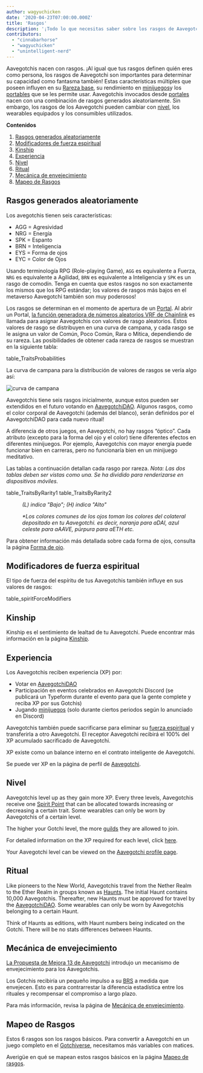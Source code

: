 ```yaml
---
author: wagyuchicken
date: '2020-04-23T07:00:00.000Z'
title: 'Rasgos'
description: '¡Todo lo que necesitas saber sobre los rasgos de Aavegotchi!'
contributors:
  - "cinnabarhorse"
  - "wagyuchicken"
  - "unintelligent-nerd"
---
```


Aavegotchis nacen con rasgos. ¡Al igual que tus rasgos definen quién eres como persona, los rasgos de Aavegotchi son importantes para determinar su capacidad como fantasma también! Estas características múltiples que poseen influyen en su [Rareza base](/rarity-farming#base-rarity-score), su rendimiento en [minijuegos](/minigames)y los [portables](/wearables) que se les permite usar. Aavegotchis invocados desde [portales](/portals) nacen con una combinación de rasgos generados aleatoriamente. Sin embargo, los rasgos de los Aavegotchi pueden cambiar con <a href=#level>nivel</a>, los wearables equipados y los consumibles utilizados. 

<div class="contentsBox">

**Contenidos**

<ol>
<li><a href=#randomly-generated-traits>Rasgos generados aleatoriamente </a></li>
<li><a href=#spirit-force-trait-modifiers>Modificadores de fuerza espiritual</a></li>
<li><a href=#kinship>Kinship</a></li>
<li><a href=#experience>Experiencia</a></li>
<li><a href=#level>Nivel</a></li>
<li><a href=#haunt>Ritual</a></li>
<li><a href=#aging-mechanic>Mecánica de envejecimiento</a></li>
<li><a href=#trait-mappings>Mapeo de Rasgos</a></li>
</ol>

</div>

## Rasgos generados aleatoriamente
Los avegotchis tienen seis características:

* AGG = Agresividad
* NRG = Energía
* SPK = Espanto
* BRN = Inteligencia
* EYS = Forma de ojos
* EYC = Color de Ojos

Usando terminología RPG (Role-playing Game), `AGG` es equivalente a Fuerza, `NRG` es equivalente a Agilidad, `BRN` es equivalente a Inteligencia y `SPK` es un rasgo de comodín. Tenga en cuenta que estos rasgos no son exactamente los mismos que los RPG estándar; los valores de rasgos más bajos en el metaverso Aavegotchi también son muy poderosos!

Los rasgos se determinan en el momento de apertura de un [Portal](/portals). Al abrir un Portal, [la función generadora de números aleatorios VRF de Chainlink](/glossary#chainlink-vrf) es llamada para asignar Aavegotchis con valores de rasgo aleatorios. Estos valores de rasgo se distribuyen en una curva de campana, y cada rasgo se le asigna un valor de Común, Poco Común, Rara o Mítica, dependiendo de su rareza. Las posibilidades de obtener cada rareza de rasgos se muestran en la siguiente tabla:

table_TraitsProbabilities

La curva de campana para la distribución de valores de rasgos se vería algo así:

<img class="bodyImage" src="/traits/bell_curve.png" alt = "curva de campana" />

Aavegotchis tiene seis rasgos inicialmente, aunque estos pueden ser extendidos en el futuro votando en [AavegotchiDAO](/dao). Algunos rasgos, como el color corporal de Aavegotchi (además del blanco), serán definidos por el AavegotchiDAO para cada nuevo ritual!

A diferencia de otros juegos, en Aavegotchi, no hay rasgos “óptico”. Cada atributo (excepto para la forma del ojo y el color) tiene diferentes efectos en diferentes minijuegos. Por ejemplo, Aavegotchis con mayor energía puede funcionar bien en carreras, pero no funcionaría bien en un minijuego meditativo.

Las tablas a continuación detallan cada rasgo por rareza. *Nota: Las dos tablas deben ser vistas como una. Se ha dividido para renderizarse en dispositivos móviles.*

table_TraitsByRarity1 table_TraitsByRarity2
<p style="margin-left: 3.0em"><i> (L) indica "Bajo"; (H) indica "Alto" </i></p>
<p style="margin-left: 3.0em"><i> *Los colores comunes de los ojos toman los colores del colateral depositado en tu Aavegotchi. es decir, naranja para aDAI, azul celeste para aAAVE, púrpura para aETH etc. </i></p>

Para obtener información más detallada sobre cada forma de ojos, consulta la página [Forma de ojo](/eye-shape).

## Modificadores de fuerza espiritual

El tipo de fuerza del espíritu [](/spirit-force) de tus Aavegotchis también influye en sus valores de rasgos:

table_spiritForceModifiers

## Kinship
Kinship es el sentimiento de lealtad de tu Aavegotchi. Puede encontrar más información en la página [Kinship](/kinship).

## Experiencia
Los Aavegotchis reciben experiencia (XP) por:
* Votar en [AavegotchiDAO](/dao)
* Participación en eventos celebrados en Aavegotchi Discord (se publicará un Typeform durante el evento para que la gente complete y reciba XP por sus Gotchis)
* Jugando [minijuegos](/minigames) (solo durante ciertos periodos según lo anunciado en Discord)

Aavegotchis también puede sacrificarse para eliminar su [fuerza espiritual](/spirit-force) y transferirla a otro Aavegotchi. El receptor Aavegotchi recibirá el 100% del XP acumulado sacrificado de Aavegotchi.

XP existe como un balance interno en el contrato inteligente de Aavegotchi.

Se puede ver XP en la página de perfil de [Aavegotchi](/aavegotchi-profile).

## Nivel
Aavegotchis level up as they gain more XP. Every three levels, Aavegotchis receive one [Spirit Point](/glossary#spirit-point) that can be allocated towards increasing or decreasing a certain trait. Some wearables can only be worn by Aavegotchis of a certain level.

The higher your Gotchi level, the more [guilds](/guild) they are allowed to join.

For detailed information on the XP required for each level, click [here](/xp).

Your Aavegotchi level can be viewed on the [Aavegotchi profile page](/aavegotchi-profile).

## Ritual
Like pioneers to the New World, Aavegotchis travel from the Nether Realm to the Ether Realm in groups known as [Haunts](/haunt). The initial Haunt contains 10,000 Aavegotchis. Thereafter, new Haunts must be approved for travel by the [AavegotchiDAO](/dao). Some wearables can only be worn by Aavegotchis belonging to a certain Haunt.

Think of Haunts as editions, with Haunt numbers being indicated on the Gotchi. There will be no stats differences between Haunts.

## Mecánica de envejecimiento

[La Propuesta de Mejora 13 de Aavegotchi](/aavegotchi-improvement-proposals#add-an-aging-mechanic-to-affect-aavegotchi-rarity-scores) introdujo un mecanismo de envejecimiento para los Aavegotchis.

Los Gotchis recibiría un pequeño impulso a su [BRS](/rarity-farming#base-rarity-score) a medida que envejecen. Esto es para contrarrestar la diferencia estadística entre los rituales y recompensar el compromiso a largo plazo.

Para más información, revisa la página de [Mecánica de envejecimiento](/aging-mechanic).

## Mapeo de Rasgos

Estos 6 rasgos son los rasgos básicos. Para convertir a Aavegotchi en un juego completo en el [Gotchiverse](/gotchiverse), necesitamos más variables con matices.

Averigüe en qué se mapean estos rasgos básicos en la página [Mapeo de rasgos](/trait-mappings).